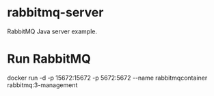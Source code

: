 # rabbitmq-server

RabbitMQ Java server example.

# Run RabbitMQ
docker run -d -p 15672:15672 -p 5672:5672 --name rabbitmqcontainer rabbitmq:3-management
